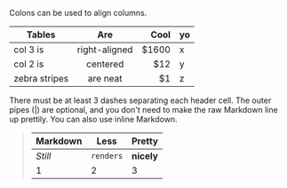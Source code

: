 Colons can be used to align columns.

| Tables        | Are           | Cool  | yo |
|---------------|:-------------:|------:|:---|
| col 3 is      | right-aligned | $1600 | x  |
| col 2 is      | centered      |   $12 | y  |
| zebra stripes | are neat      |    $1 | z  | 

There must be at least 3 dashes separating each header cell.
The outer pipes (|) are optional, and you don't need to make the 
raw Markdown line up prettily. You can also use inline Markdown.

 > Markdown | Less | Pretty
 > --- | --- | ---
 > *Still* | `renders` | **nicely**
 > 1 | 2 | 3
